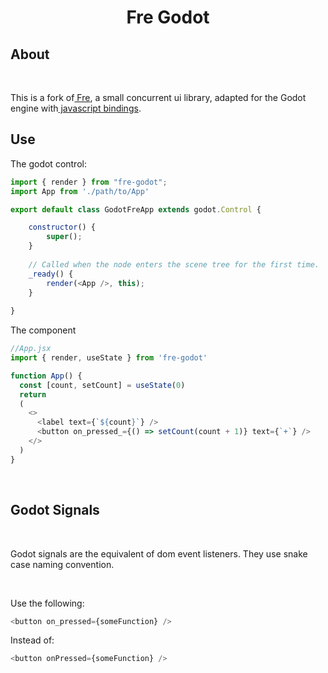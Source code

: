 <h1 align="center">Fre Godot</h1>

## About
<br>

This is a fork of<a href="https://github.com/yisar/fre"> Fre</a>, a small concurrent ui library, adapted for the Godot engine with<a href="https://github.com/GodotExplorer/ECMAScript"> javascript bindings</a>.

## Use

The godot control:

```js
import { render } from "fre-godot";
import App from './path/to/App'

export default class GodotFreApp extends godot.Control {

	constructor() {
		super();	
	}
	
	// Called when the node enters the scene tree for the first time.
	_ready() {
		render(<App />, this);
	}
	
}
```
The component

```js
//App.jsx
import { render, useState } from 'fre-godot'

function App() {
  const [count, setCount] = useState(0)
  return 
  (
    <>
      <label text={`${count}`} />
      <button on_pressed_={() => setCount(count + 1)} text={`+`} />
    </>
  )
}
```

<br>

## Godot Signals

<br>

Godot signals are the equivalent of dom event listeners.
They use snake case naming convention. 

<br>

Use the following:

```js
<button on_pressed={someFunction} />
```

Instead of:

```js
<button onPressed={someFunction} />
```